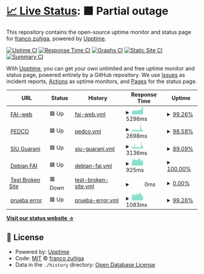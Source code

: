 # [📈 Live Status](https://demo.upptime.js.org): <!--live status--> **🟧 Partial outage**

This repository contains the open-source uptime monitor and status page for [franco zuñiga](francozuniga32.github.io), powered by [Upptime](https://github.com/upptime/upptime).

[![Uptime CI](https://github.com/francoZuniga32/pedco-status/workflows/Uptime%20CI/badge.svg)](https://github.com/francoZuniga32/pedco-status/actions?query=workflow%3A%22Uptime+CI%22)
[![Response Time CI](https://github.com/francoZuniga32/pedco-status/workflows/Response%20Time%20CI/badge.svg)](https://github.com/francoZuniga32/pedco-status/actions?query=workflow%3A%22Response+Time+CI%22)
[![Graphs CI](https://github.com/francoZuniga32/pedco-status/workflows/Graphs%20CI/badge.svg)](https://github.com/francoZuniga32/pedco-status/actions?query=workflow%3A%22Graphs+CI%22)
[![Static Site CI](https://github.com/francoZuniga32/pedco-status/workflows/Static%20Site%20CI/badge.svg)](https://github.com/francoZuniga32/pedco-status/actions?query=workflow%3A%22Static+Site+CI%22)
[![Summary CI](https://github.com/francoZuniga32/pedco-status/workflows/Summary%20CI/badge.svg)](https://github.com/francoZuniga32/pedco-status/actions?query=workflow%3A%22Summary+CI%22)

With [Upptime](https://upptime.js.org), you can get your own unlimited and free uptime monitor and status page, powered entirely by a GitHub repository. We use [Issues](https://github.com/francoZuniga32/pedco-status/issues) as incident reports, [Actions](https://github.com/francoZuniga32/pedco-status/actions) as uptime monitors, and [Pages](https://demo.upptime.js.org) for the status page.

<!--start: status pages-->
<!-- This summary is generated by Upptime (https://github.com/upptime/upptime) -->
<!-- Do not edit this manually, your changes will be overwritten -->
<!-- prettier-ignore -->
| URL | Status | History | Response Time | Uptime |
| --- | ------ | ------- | ------------- | ------ |
| <img alt="" src="https://icons.duckduckgo.com/ip3/faiweb.uncoma.edu.ar.ico" height="13"> [FAI-web](https://faiweb.uncoma.edu.ar/) | 🟩 Up | [fai-web.yml](https://github.com/francoZuniga32/pedco-status/commits/HEAD/history/fai-web.yml) | <details><summary><img alt="Response time graph" src="./graphs/fai-web/response-time-week.png" height="20"> 5296ms</summary><br><a href="https://francoZuniga32.github.io/pedco-status/history/fai-web"><img alt="Response time 4609" src="https://img.shields.io/endpoint?url=https%3A%2F%2Fraw.githubusercontent.com%2FfrancoZuniga32%2Fpedco-status%2FHEAD%2Fapi%2Ffai-web%2Fresponse-time.json"></a><br><a href="https://francoZuniga32.github.io/pedco-status/history/fai-web"><img alt="24-hour response time 7251" src="https://img.shields.io/endpoint?url=https%3A%2F%2Fraw.githubusercontent.com%2FfrancoZuniga32%2Fpedco-status%2FHEAD%2Fapi%2Ffai-web%2Fresponse-time-day.json"></a><br><a href="https://francoZuniga32.github.io/pedco-status/history/fai-web"><img alt="7-day response time 5296" src="https://img.shields.io/endpoint?url=https%3A%2F%2Fraw.githubusercontent.com%2FfrancoZuniga32%2Fpedco-status%2FHEAD%2Fapi%2Ffai-web%2Fresponse-time-week.json"></a><br><a href="https://francoZuniga32.github.io/pedco-status/history/fai-web"><img alt="30-day response time 5136" src="https://img.shields.io/endpoint?url=https%3A%2F%2Fraw.githubusercontent.com%2FfrancoZuniga32%2Fpedco-status%2FHEAD%2Fapi%2Ffai-web%2Fresponse-time-month.json"></a><br><a href="https://francoZuniga32.github.io/pedco-status/history/fai-web"><img alt="1-year response time 4557" src="https://img.shields.io/endpoint?url=https%3A%2F%2Fraw.githubusercontent.com%2FfrancoZuniga32%2Fpedco-status%2FHEAD%2Fapi%2Ffai-web%2Fresponse-time-year.json"></a></details> | <details><summary><a href="https://francoZuniga32.github.io/pedco-status/history/fai-web">99.26%</a></summary><a href="https://francoZuniga32.github.io/pedco-status/history/fai-web"><img alt="All-time uptime 96.53%" src="https://img.shields.io/endpoint?url=https%3A%2F%2Fraw.githubusercontent.com%2FfrancoZuniga32%2Fpedco-status%2FHEAD%2Fapi%2Ffai-web%2Fuptime.json"></a><br><a href="https://francoZuniga32.github.io/pedco-status/history/fai-web"><img alt="24-hour uptime 100.00%" src="https://img.shields.io/endpoint?url=https%3A%2F%2Fraw.githubusercontent.com%2FfrancoZuniga32%2Fpedco-status%2FHEAD%2Fapi%2Ffai-web%2Fuptime-day.json"></a><br><a href="https://francoZuniga32.github.io/pedco-status/history/fai-web"><img alt="7-day uptime 99.26%" src="https://img.shields.io/endpoint?url=https%3A%2F%2Fraw.githubusercontent.com%2FfrancoZuniga32%2Fpedco-status%2FHEAD%2Fapi%2Ffai-web%2Fuptime-week.json"></a><br><a href="https://francoZuniga32.github.io/pedco-status/history/fai-web"><img alt="30-day uptime 90.96%" src="https://img.shields.io/endpoint?url=https%3A%2F%2Fraw.githubusercontent.com%2FfrancoZuniga32%2Fpedco-status%2FHEAD%2Fapi%2Ffai-web%2Fuptime-month.json"></a><br><a href="https://francoZuniga32.github.io/pedco-status/history/fai-web"><img alt="1-year uptime 96.99%" src="https://img.shields.io/endpoint?url=https%3A%2F%2Fraw.githubusercontent.com%2FfrancoZuniga32%2Fpedco-status%2FHEAD%2Fapi%2Ffai-web%2Fuptime-year.json"></a></details>
| <img alt="" src="https://icons.duckduckgo.com/ip3/pedco.uncoma.edu.ar.ico" height="13"> [PEDCO](https://pedco.uncoma.edu.ar/) | 🟩 Up | [pedco.yml](https://github.com/francoZuniga32/pedco-status/commits/HEAD/history/pedco.yml) | <details><summary><img alt="Response time graph" src="./graphs/pedco/response-time-week.png" height="20"> 2698ms</summary><br><a href="https://francoZuniga32.github.io/pedco-status/history/pedco"><img alt="Response time 3169" src="https://img.shields.io/endpoint?url=https%3A%2F%2Fraw.githubusercontent.com%2FfrancoZuniga32%2Fpedco-status%2FHEAD%2Fapi%2Fpedco%2Fresponse-time.json"></a><br><a href="https://francoZuniga32.github.io/pedco-status/history/pedco"><img alt="24-hour response time 1892" src="https://img.shields.io/endpoint?url=https%3A%2F%2Fraw.githubusercontent.com%2FfrancoZuniga32%2Fpedco-status%2FHEAD%2Fapi%2Fpedco%2Fresponse-time-day.json"></a><br><a href="https://francoZuniga32.github.io/pedco-status/history/pedco"><img alt="7-day response time 2698" src="https://img.shields.io/endpoint?url=https%3A%2F%2Fraw.githubusercontent.com%2FfrancoZuniga32%2Fpedco-status%2FHEAD%2Fapi%2Fpedco%2Fresponse-time-week.json"></a><br><a href="https://francoZuniga32.github.io/pedco-status/history/pedco"><img alt="30-day response time 4100" src="https://img.shields.io/endpoint?url=https%3A%2F%2Fraw.githubusercontent.com%2FfrancoZuniga32%2Fpedco-status%2FHEAD%2Fapi%2Fpedco%2Fresponse-time-month.json"></a><br><a href="https://francoZuniga32.github.io/pedco-status/history/pedco"><img alt="1-year response time 3110" src="https://img.shields.io/endpoint?url=https%3A%2F%2Fraw.githubusercontent.com%2FfrancoZuniga32%2Fpedco-status%2FHEAD%2Fapi%2Fpedco%2Fresponse-time-year.json"></a></details> | <details><summary><a href="https://francoZuniga32.github.io/pedco-status/history/pedco">98.58%</a></summary><a href="https://francoZuniga32.github.io/pedco-status/history/pedco"><img alt="All-time uptime 99.63%" src="https://img.shields.io/endpoint?url=https%3A%2F%2Fraw.githubusercontent.com%2FfrancoZuniga32%2Fpedco-status%2FHEAD%2Fapi%2Fpedco%2Fuptime.json"></a><br><a href="https://francoZuniga32.github.io/pedco-status/history/pedco"><img alt="24-hour uptime 97.93%" src="https://img.shields.io/endpoint?url=https%3A%2F%2Fraw.githubusercontent.com%2FfrancoZuniga32%2Fpedco-status%2FHEAD%2Fapi%2Fpedco%2Fuptime-day.json"></a><br><a href="https://francoZuniga32.github.io/pedco-status/history/pedco"><img alt="7-day uptime 98.58%" src="https://img.shields.io/endpoint?url=https%3A%2F%2Fraw.githubusercontent.com%2FfrancoZuniga32%2Fpedco-status%2FHEAD%2Fapi%2Fpedco%2Fuptime-week.json"></a><br><a href="https://francoZuniga32.github.io/pedco-status/history/pedco"><img alt="30-day uptime 98.27%" src="https://img.shields.io/endpoint?url=https%3A%2F%2Fraw.githubusercontent.com%2FfrancoZuniga32%2Fpedco-status%2FHEAD%2Fapi%2Fpedco%2Fuptime-month.json"></a><br><a href="https://francoZuniga32.github.io/pedco-status/history/pedco"><img alt="1-year uptime 99.14%" src="https://img.shields.io/endpoint?url=https%3A%2F%2Fraw.githubusercontent.com%2FfrancoZuniga32%2Fpedco-status%2FHEAD%2Fapi%2Fpedco%2Fuptime-year.json"></a></details>
| <img alt="" src="https://icons.duckduckgo.com/ip3/siufai.uncoma.edu.ar.ico" height="13"> [SIU Guarani](https://siufai.uncoma.edu.ar/informatica) | 🟩 Up | [siu-guarani.yml](https://github.com/francoZuniga32/pedco-status/commits/HEAD/history/siu-guarani.yml) | <details><summary><img alt="Response time graph" src="./graphs/siu-guarani/response-time-week.png" height="20"> 3136ms</summary><br><a href="https://francoZuniga32.github.io/pedco-status/history/siu-guarani"><img alt="Response time 3210" src="https://img.shields.io/endpoint?url=https%3A%2F%2Fraw.githubusercontent.com%2FfrancoZuniga32%2Fpedco-status%2FHEAD%2Fapi%2Fsiu-guarani%2Fresponse-time.json"></a><br><a href="https://francoZuniga32.github.io/pedco-status/history/siu-guarani"><img alt="24-hour response time 4825" src="https://img.shields.io/endpoint?url=https%3A%2F%2Fraw.githubusercontent.com%2FfrancoZuniga32%2Fpedco-status%2FHEAD%2Fapi%2Fsiu-guarani%2Fresponse-time-day.json"></a><br><a href="https://francoZuniga32.github.io/pedco-status/history/siu-guarani"><img alt="7-day response time 3136" src="https://img.shields.io/endpoint?url=https%3A%2F%2Fraw.githubusercontent.com%2FfrancoZuniga32%2Fpedco-status%2FHEAD%2Fapi%2Fsiu-guarani%2Fresponse-time-week.json"></a><br><a href="https://francoZuniga32.github.io/pedco-status/history/siu-guarani"><img alt="30-day response time 4445" src="https://img.shields.io/endpoint?url=https%3A%2F%2Fraw.githubusercontent.com%2FfrancoZuniga32%2Fpedco-status%2FHEAD%2Fapi%2Fsiu-guarani%2Fresponse-time-month.json"></a><br><a href="https://francoZuniga32.github.io/pedco-status/history/siu-guarani"><img alt="1-year response time 2933" src="https://img.shields.io/endpoint?url=https%3A%2F%2Fraw.githubusercontent.com%2FfrancoZuniga32%2Fpedco-status%2FHEAD%2Fapi%2Fsiu-guarani%2Fresponse-time-year.json"></a></details> | <details><summary><a href="https://francoZuniga32.github.io/pedco-status/history/siu-guarani">89.09%</a></summary><a href="https://francoZuniga32.github.io/pedco-status/history/siu-guarani"><img alt="All-time uptime 99.21%" src="https://img.shields.io/endpoint?url=https%3A%2F%2Fraw.githubusercontent.com%2FfrancoZuniga32%2Fpedco-status%2FHEAD%2Fapi%2Fsiu-guarani%2Fuptime.json"></a><br><a href="https://francoZuniga32.github.io/pedco-status/history/siu-guarani"><img alt="24-hour uptime 50.24%" src="https://img.shields.io/endpoint?url=https%3A%2F%2Fraw.githubusercontent.com%2FfrancoZuniga32%2Fpedco-status%2FHEAD%2Fapi%2Fsiu-guarani%2Fuptime-day.json"></a><br><a href="https://francoZuniga32.github.io/pedco-status/history/siu-guarani"><img alt="7-day uptime 89.09%" src="https://img.shields.io/endpoint?url=https%3A%2F%2Fraw.githubusercontent.com%2FfrancoZuniga32%2Fpedco-status%2FHEAD%2Fapi%2Fsiu-guarani%2Fuptime-week.json"></a><br><a href="https://francoZuniga32.github.io/pedco-status/history/siu-guarani"><img alt="30-day uptime 95.00%" src="https://img.shields.io/endpoint?url=https%3A%2F%2Fraw.githubusercontent.com%2FfrancoZuniga32%2Fpedco-status%2FHEAD%2Fapi%2Fsiu-guarani%2Fuptime-month.json"></a><br><a href="https://francoZuniga32.github.io/pedco-status/history/siu-guarani"><img alt="1-year uptime 98.17%" src="https://img.shields.io/endpoint?url=https%3A%2F%2Fraw.githubusercontent.com%2FfrancoZuniga32%2Fpedco-status%2FHEAD%2Fapi%2Fsiu-guarani%2Fuptime-year.json"></a></details>
| <img alt="" src="https://icons.duckduckgo.com/ip3/debianfai.fi.uncoma.edu.ar.ico" height="13"> [Debian FAI](http://debianfai.fi.uncoma.edu.ar/) | 🟩 Up | [debian-fai.yml](https://github.com/francoZuniga32/pedco-status/commits/HEAD/history/debian-fai.yml) | <details><summary><img alt="Response time graph" src="./graphs/debian-fai/response-time-week.png" height="20"> 925ms</summary><br><a href="https://francoZuniga32.github.io/pedco-status/history/debian-fai"><img alt="Response time 1263" src="https://img.shields.io/endpoint?url=https%3A%2F%2Fraw.githubusercontent.com%2FfrancoZuniga32%2Fpedco-status%2FHEAD%2Fapi%2Fdebian-fai%2Fresponse-time.json"></a><br><a href="https://francoZuniga32.github.io/pedco-status/history/debian-fai"><img alt="24-hour response time 839" src="https://img.shields.io/endpoint?url=https%3A%2F%2Fraw.githubusercontent.com%2FfrancoZuniga32%2Fpedco-status%2FHEAD%2Fapi%2Fdebian-fai%2Fresponse-time-day.json"></a><br><a href="https://francoZuniga32.github.io/pedco-status/history/debian-fai"><img alt="7-day response time 925" src="https://img.shields.io/endpoint?url=https%3A%2F%2Fraw.githubusercontent.com%2FfrancoZuniga32%2Fpedco-status%2FHEAD%2Fapi%2Fdebian-fai%2Fresponse-time-week.json"></a><br><a href="https://francoZuniga32.github.io/pedco-status/history/debian-fai"><img alt="30-day response time 2031" src="https://img.shields.io/endpoint?url=https%3A%2F%2Fraw.githubusercontent.com%2FfrancoZuniga32%2Fpedco-status%2FHEAD%2Fapi%2Fdebian-fai%2Fresponse-time-month.json"></a><br><a href="https://francoZuniga32.github.io/pedco-status/history/debian-fai"><img alt="1-year response time 1258" src="https://img.shields.io/endpoint?url=https%3A%2F%2Fraw.githubusercontent.com%2FfrancoZuniga32%2Fpedco-status%2FHEAD%2Fapi%2Fdebian-fai%2Fresponse-time-year.json"></a></details> | <details><summary><a href="https://francoZuniga32.github.io/pedco-status/history/debian-fai">100.00%</a></summary><a href="https://francoZuniga32.github.io/pedco-status/history/debian-fai"><img alt="All-time uptime 82.90%" src="https://img.shields.io/endpoint?url=https%3A%2F%2Fraw.githubusercontent.com%2FfrancoZuniga32%2Fpedco-status%2FHEAD%2Fapi%2Fdebian-fai%2Fuptime.json"></a><br><a href="https://francoZuniga32.github.io/pedco-status/history/debian-fai"><img alt="24-hour uptime 100.00%" src="https://img.shields.io/endpoint?url=https%3A%2F%2Fraw.githubusercontent.com%2FfrancoZuniga32%2Fpedco-status%2FHEAD%2Fapi%2Fdebian-fai%2Fuptime-day.json"></a><br><a href="https://francoZuniga32.github.io/pedco-status/history/debian-fai"><img alt="7-day uptime 100.00%" src="https://img.shields.io/endpoint?url=https%3A%2F%2Fraw.githubusercontent.com%2FfrancoZuniga32%2Fpedco-status%2FHEAD%2Fapi%2Fdebian-fai%2Fuptime-week.json"></a><br><a href="https://francoZuniga32.github.io/pedco-status/history/debian-fai"><img alt="30-day uptime 98.86%" src="https://img.shields.io/endpoint?url=https%3A%2F%2Fraw.githubusercontent.com%2FfrancoZuniga32%2Fpedco-status%2FHEAD%2Fapi%2Fdebian-fai%2Fuptime-month.json"></a><br><a href="https://francoZuniga32.github.io/pedco-status/history/debian-fai"><img alt="1-year uptime 81.29%" src="https://img.shields.io/endpoint?url=https%3A%2F%2Fraw.githubusercontent.com%2FfrancoZuniga32%2Fpedco-status%2FHEAD%2Fapi%2Fdebian-fai%2Fuptime-year.json"></a></details>
| <img alt="" src="https://icons.duckduckgo.com/ip3/thissitedoesnotexist.koj.co.ico" height="13"> [Test Broken Site](https://thissitedoesnotexist.koj.co) | 🟥 Down | [test-broken-site.yml](https://github.com/francoZuniga32/pedco-status/commits/HEAD/history/test-broken-site.yml) | <details><summary><img alt="Response time graph" src="./graphs/test-broken-site/response-time-week.png" height="20"> 0ms</summary><br><a href="https://francoZuniga32.github.io/pedco-status/history/test-broken-site"><img alt="Response time 0" src="https://img.shields.io/endpoint?url=https%3A%2F%2Fraw.githubusercontent.com%2FfrancoZuniga32%2Fpedco-status%2FHEAD%2Fapi%2Ftest-broken-site%2Fresponse-time.json"></a><br><a href="https://francoZuniga32.github.io/pedco-status/history/test-broken-site"><img alt="24-hour response time 0" src="https://img.shields.io/endpoint?url=https%3A%2F%2Fraw.githubusercontent.com%2FfrancoZuniga32%2Fpedco-status%2FHEAD%2Fapi%2Ftest-broken-site%2Fresponse-time-day.json"></a><br><a href="https://francoZuniga32.github.io/pedco-status/history/test-broken-site"><img alt="7-day response time 0" src="https://img.shields.io/endpoint?url=https%3A%2F%2Fraw.githubusercontent.com%2FfrancoZuniga32%2Fpedco-status%2FHEAD%2Fapi%2Ftest-broken-site%2Fresponse-time-week.json"></a><br><a href="https://francoZuniga32.github.io/pedco-status/history/test-broken-site"><img alt="30-day response time 0" src="https://img.shields.io/endpoint?url=https%3A%2F%2Fraw.githubusercontent.com%2FfrancoZuniga32%2Fpedco-status%2FHEAD%2Fapi%2Ftest-broken-site%2Fresponse-time-month.json"></a><br><a href="https://francoZuniga32.github.io/pedco-status/history/test-broken-site"><img alt="1-year response time 0" src="https://img.shields.io/endpoint?url=https%3A%2F%2Fraw.githubusercontent.com%2FfrancoZuniga32%2Fpedco-status%2FHEAD%2Fapi%2Ftest-broken-site%2Fresponse-time-year.json"></a></details> | <details><summary><a href="https://francoZuniga32.github.io/pedco-status/history/test-broken-site">0.00%</a></summary><a href="https://francoZuniga32.github.io/pedco-status/history/test-broken-site"><img alt="All-time uptime 0.00%" src="https://img.shields.io/endpoint?url=https%3A%2F%2Fraw.githubusercontent.com%2FfrancoZuniga32%2Fpedco-status%2FHEAD%2Fapi%2Ftest-broken-site%2Fuptime.json"></a><br><a href="https://francoZuniga32.github.io/pedco-status/history/test-broken-site"><img alt="24-hour uptime 0.00%" src="https://img.shields.io/endpoint?url=https%3A%2F%2Fraw.githubusercontent.com%2FfrancoZuniga32%2Fpedco-status%2FHEAD%2Fapi%2Ftest-broken-site%2Fuptime-day.json"></a><br><a href="https://francoZuniga32.github.io/pedco-status/history/test-broken-site"><img alt="7-day uptime 0.00%" src="https://img.shields.io/endpoint?url=https%3A%2F%2Fraw.githubusercontent.com%2FfrancoZuniga32%2Fpedco-status%2FHEAD%2Fapi%2Ftest-broken-site%2Fuptime-week.json"></a><br><a href="https://francoZuniga32.github.io/pedco-status/history/test-broken-site"><img alt="30-day uptime 0.00%" src="https://img.shields.io/endpoint?url=https%3A%2F%2Fraw.githubusercontent.com%2FfrancoZuniga32%2Fpedco-status%2FHEAD%2Fapi%2Ftest-broken-site%2Fuptime-month.json"></a><br><a href="https://francoZuniga32.github.io/pedco-status/history/test-broken-site"><img alt="1-year uptime 0.00%" src="https://img.shields.io/endpoint?url=https%3A%2F%2Fraw.githubusercontent.com%2FfrancoZuniga32%2Fpedco-status%2FHEAD%2Fapi%2Ftest-broken-site%2Fuptime-year.json"></a></details>
| <img alt="" src="https://icons.duckduckgo.com/ip3/cefai.fi.uncoma.edu.ar.ico" height="13"> [prueba error](https://cefai.fi.uncoma.edu.ar/) | 🟩 Up | [prueba-error.yml](https://github.com/francoZuniga32/pedco-status/commits/HEAD/history/prueba-error.yml) | <details><summary><img alt="Response time graph" src="./graphs/prueba-error/response-time-week.png" height="20"> 1083ms</summary><br><a href="https://francoZuniga32.github.io/pedco-status/history/prueba-error"><img alt="Response time 1455" src="https://img.shields.io/endpoint?url=https%3A%2F%2Fraw.githubusercontent.com%2FfrancoZuniga32%2Fpedco-status%2FHEAD%2Fapi%2Fprueba-error%2Fresponse-time.json"></a><br><a href="https://francoZuniga32.github.io/pedco-status/history/prueba-error"><img alt="24-hour response time 890" src="https://img.shields.io/endpoint?url=https%3A%2F%2Fraw.githubusercontent.com%2FfrancoZuniga32%2Fpedco-status%2FHEAD%2Fapi%2Fprueba-error%2Fresponse-time-day.json"></a><br><a href="https://francoZuniga32.github.io/pedco-status/history/prueba-error"><img alt="7-day response time 1083" src="https://img.shields.io/endpoint?url=https%3A%2F%2Fraw.githubusercontent.com%2FfrancoZuniga32%2Fpedco-status%2FHEAD%2Fapi%2Fprueba-error%2Fresponse-time-week.json"></a><br><a href="https://francoZuniga32.github.io/pedco-status/history/prueba-error"><img alt="30-day response time 1409" src="https://img.shields.io/endpoint?url=https%3A%2F%2Fraw.githubusercontent.com%2FfrancoZuniga32%2Fpedco-status%2FHEAD%2Fapi%2Fprueba-error%2Fresponse-time-month.json"></a><br><a href="https://francoZuniga32.github.io/pedco-status/history/prueba-error"><img alt="1-year response time 1455" src="https://img.shields.io/endpoint?url=https%3A%2F%2Fraw.githubusercontent.com%2FfrancoZuniga32%2Fpedco-status%2FHEAD%2Fapi%2Fprueba-error%2Fresponse-time-year.json"></a></details> | <details><summary><a href="https://francoZuniga32.github.io/pedco-status/history/prueba-error">99.26%</a></summary><a href="https://francoZuniga32.github.io/pedco-status/history/prueba-error"><img alt="All-time uptime 86.59%" src="https://img.shields.io/endpoint?url=https%3A%2F%2Fraw.githubusercontent.com%2FfrancoZuniga32%2Fpedco-status%2FHEAD%2Fapi%2Fprueba-error%2Fuptime.json"></a><br><a href="https://francoZuniga32.github.io/pedco-status/history/prueba-error"><img alt="24-hour uptime 100.00%" src="https://img.shields.io/endpoint?url=https%3A%2F%2Fraw.githubusercontent.com%2FfrancoZuniga32%2Fpedco-status%2FHEAD%2Fapi%2Fprueba-error%2Fuptime-day.json"></a><br><a href="https://francoZuniga32.github.io/pedco-status/history/prueba-error"><img alt="7-day uptime 99.26%" src="https://img.shields.io/endpoint?url=https%3A%2F%2Fraw.githubusercontent.com%2FfrancoZuniga32%2Fpedco-status%2FHEAD%2Fapi%2Fprueba-error%2Fuptime-week.json"></a><br><a href="https://francoZuniga32.github.io/pedco-status/history/prueba-error"><img alt="30-day uptime 98.96%" src="https://img.shields.io/endpoint?url=https%3A%2F%2Fraw.githubusercontent.com%2FfrancoZuniga32%2Fpedco-status%2FHEAD%2Fapi%2Fprueba-error%2Fuptime-month.json"></a><br><a href="https://francoZuniga32.github.io/pedco-status/history/prueba-error"><img alt="1-year uptime 87.61%" src="https://img.shields.io/endpoint?url=https%3A%2F%2Fraw.githubusercontent.com%2FfrancoZuniga32%2Fpedco-status%2FHEAD%2Fapi%2Fprueba-error%2Fuptime-year.json"></a></details>

<!--end: status pages-->

[**Visit our status website →**](https://demo.upptime.js.org)

## 📄 License

- Powered by: [Upptime](https://github.com/upptime/upptime)
- Code: [MIT](./LICENSE) © [franco zuñiga](francozuniga32.github.io)
- Data in the `./history` directory: [Open Database License](https://opendatacommons.org/licenses/odbl/1-0/)
